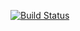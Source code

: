 [![Build Status](https://travis-ci.org/kwasniew/webpagetest-travis.svg?branch=master)](https://travis-ci.org/kwasniew/webpagetest-travis)